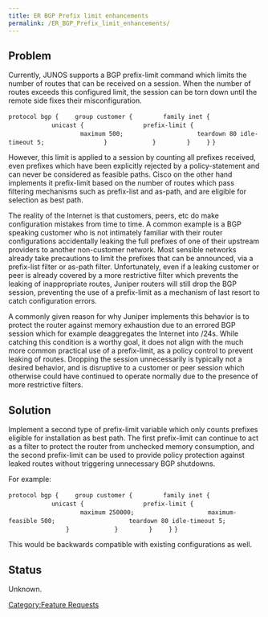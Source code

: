 ```yaml
---
title: ER BGP Prefix limit enhancements
permalink: /ER_BGP_Prefix_limit_enhancements/
---
```


Problem
-------

Currently, JUNOS supports a BGP prefix-limit command which limits the number of routes that can be received on a session. When the number of routes exceeds this configured limit, the session can be torn down until the remote side fixes their misconfiguration.

`protocol bgp {`
`    group customer {`
`        family inet {`
`            unicast {`
`                prefix-limit {`
`                    maximum 500;`
`                    teardown 80 idle-timeout 5;`
`                }`
`            }`
`        }`
`    }`
`}`

However, this limit is applied to a session by counting all prefixes received, even prefixes which have been explicitly rejected by a policy-statement and can never be considered as feasible paths. Cisco on the other hand implements it prefix-limit based on the number of routes which pass filtering mechanisms such as prefix-list and as-path, and are eligible for selection as best path.

The reality of the Internet is that customers, peers, etc do make configuration mistakes from time to time. A common example is a BGP speaking customer who is not intimately familiar with their router configurations accidentally leaking the full prefixes of one of their upstream providers to another non-customer network. Most sensible networks already take precautions to limit the prefixes that can be announced, via a prefix-list filter or as-path filter. Unfortunately, even if a leaking customer or peer is already covered by a more restrictive filter which prevents the leaking of inappropriate routes, Juniper routers will still drop the BGP session, preventing the use of a prefix-limit as a mechanism of last resort to catch configuration errors.

A commonly given reason for why Juniper implements this behavior is to protect the router against memory exhaustion due to an errored BGP session which for example deaggregates the Internet into /24s. While catching this condition is a worthy goal, it does not align with the much more common practical use of a prefix-limit, as a policy control to prevent leaking of routes. Dropping the session unnecessarily is typically not a desired behavior, and is disruptive to a customer or peer session which otherwise could have continued to operate normally due to the presence of more restrictive filters.

Solution
--------

Implement a second type of prefix-limit variable which only counts prefixes eligible for installation as best path. The first prefix-limit can continue to act as a filter to protect the router from unchecked memory consumption, and the second prefix-limit can be used to provide policy protection against leaked routes without triggering unnecessary BGP shutdowns.

For example:

`protocol bgp {`
`    group customer {`
`        family inet {`
`            unicast {`
`                prefix-limit {`
`                    maximum 250000;`
`                    maximum-feasible 500;`
`                    teardown 80 idle-timeout 5;`
`                }`
`            }`
`        }`
`    }`
`}`

This would be backwards compatible with existing configurations as well.

Status
------

Unknown.

[Category:Feature Requests](/Category:Feature_Requests "wikilink")